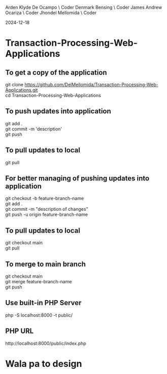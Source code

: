 Arden Klyde De Ocampo \ Coder
Denmark Bensing \ Coder
James Andrew Ocariza \ Coder
Jhondel Mellomida \ Coder

2024-12-18

# Transaction-Processing-Web-Applications

## To get a copy of the application

git clone https://github.com/DelMellomida/Transaction-Processing-Web-Applications.git  
cd Transaction-Processing-Web-Applications

## To push updates into application

git add .  
git commit -m 'description'  
git push

## To pull updates to local

git pull

## For better managing of pushing updates into application

git checkout -b feature-branch-name  
git add .  
git commit -m "description of changes"  
git push -u origin feature-branch-name

## To pull updates to local

git checkout main  
git pull

## To merge to main branch

git checkout main  
git merge feature-branch-name  
git push

## Use built-in PHP Server

php -S localhost:8000 -t public/

## PHP URL

http://localhost:8000/public/index.php

# Wala pa to design
